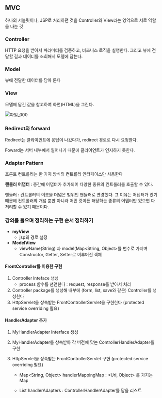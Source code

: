 ## MVC

하나의 서블릿이나, JSP로 처리하던 것을 Controller와 View라는 영역으로 서로 역할을 나눈 것

### Controller

HTTP 요청을 받아서 파라미터를 검증하고, 비즈니스 로직을 실행한다. 그리고 뷰에 전달할 결과 데이터를 조회해서 모델에 담는다.



### Model

뷰에 전달한 데이터를 담아 둔다



### View

모델에 담긴 값을 참고하여 화면(HTML)을 그린다.



![파일_000](https://user-images.githubusercontent.com/17975647/168481672-6b7b7b9d-832e-4359-ad53-3e53eeca9dd2.png)

### Redirect와 forward

Redirect는 클라이언트에 응답이 나갔다가, redirect 경로로 다시 요청한다.

Foward는 서버 내부에서 일어나기 때문에 클라이언트가 인지하지 못한다.



### Adapter Pattern

프론트 컨트롤러는 한 가지 방식의 컨트롤러 인터페이스만 사용한다

**핸들러 어댑터** : 중간에 어댑터가 추가되어 다양한 종류의 컨트롤러를 호출할 수 있다.

핸들러 : 컨트롤러의 이름을 더넓은 범위인 핸들러로 변경했다. 그 이유는 어댑터가 있기 때문에 컨트롤러의 개념 뿐만 아니라 어떤 것이든 해당하는 종류의 어댑터만 있으면 다 처리할 수 있기 때문이다.



### 강의를 들으며 정리하는 구현 순서 정리하기

- **myView**
  - jsp의 경로 설정
- **ModelView**
	 - viewName(String) 과 model(Map<String, Object>를 변수로 가지며 Constructor, Getter, Setter로 이루어진 객체
	

#### **FrontController를 이용한 구현**

1. Controller Inteface 생성
   -  process 함수를 선언한다 : request, response를 받아서 처리	
2. Controller package를 생성해 내부에 (form, list, save와 같은) Controller를 생성한다
3. HttpServlet을 상속받는 FrontControllerServlet을 구현한다 (protected service overriding 필요)

#### HandlerAdapter 추가

1. MyHandlerAdapter Interface 생성

2. MyHandlerAdapter를 상속받아 각 버전에 맞는 ControllerHandlerAdapter를 구현

3. HttpServlet을 상속받는 FrontControllerServlet 구현 (protected service overriding 필요)
   - Map<String, Object> handlerMappingMap : <Uri, Object> 를 가지는 Map
   
   - List<MyHandlerAdapter> handlerAdapters : ControllerHandlerAdapter를 담을 리스트
   
     

